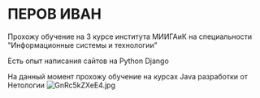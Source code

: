 # ПЕРОВ ИВАН
Прохожу обучение на 3 курсе института МИИГАиК на специальности "Информационные системы и технологии"

Есть опыт написания сайтов на Python Django

На данный момент прохожу обучение на курсах Java разработки от Нетологии 
![GnRc5kZXeE4.jpg](..%2F..%2FPictures%2FGnRc5kZXeE4.jpg)